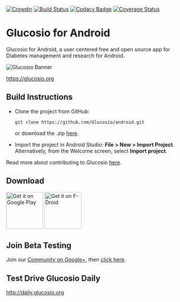 [![Crowdin](https://d322cqt584bo4o.cloudfront.net/HerrDoktorBD/localized.png)](https://crowdin.com/project/HerrDoktorBD)
[![Build Status](https://travis-ci.org/HerrDoktorBD/glucosio-android.svg)](https://travis-ci.org/HerrDoktorBD/glucosio-android)
[![Codacy Badge](https://api.codacy.com/project/badge/Grade/a6f7bcc22a174ac9b36795438c143b6d)](https://www.codacy.com/app/Glucosio/glucosio-android?utm_source=github.com&amp;utm_medium=referral&amp;utm_content=Glucosio/glucosio-android&amp;utm_campaign=Badge_Grade)
[![Coverage Status](https://coveralls.io/repos/github/HerrDoktorBD/glucosio-android/badge.svg?branch=develop)](https://coveralls.io/github/HerrDoktorBD/glucosio-android?branch=develop)

# Glucosio for Android
Glucosio for Android, a user centered free and open source app for Diabetes management and research for Android.

![Glucosio Banner](https://cloud.githubusercontent.com/assets/5623301/14087778/f02be08c-f52b-11e5-9ff3-15bc5670cddb.png)

 https://glucosio.org
 
## Build Instructions
 
- Clone the project from GitHub: 
   ```
   git clone https://github.com/Glucosio/android.git
   ```
   or download the .zip [here](https://github.com/Glucosio/android/archive/master.zip).

- Import the project in Android Studio: **File > New > Import Project**.
  Alternatively, from the Welcome screen, select **Import project**.

Read more about contributing to Glucosio [here](http://www.glucosio.org/contribute/).

## Download

<a href="https://play.google.com/store/apps/details?id=org.glucosio.android&utm_source=global_co&utm_medium=prtnr&utm_content=Mar2515&utm_campaign=PartBadge&pcampaignid=MKT-AC-global-none-all-co-pr-py-PartBadges-Oct1515-1" target="_blank">
<img src="https://play.google.com/intl/en_us/badges/images/generic/en-play-badge.png" alt="Get it on Google Play" height="100"/></a>
<a href="https://f-droid.org/repository/browse/?fdid=org.glucosio.android" target="_blank">
<img src="https://f-droid.org/badge/get-it-on.png" alt="Get it on F-Droid" height="100"/></a>

## Join Beta Testing
Join our [Community on Google+](https://plus.google.com/communities/117048486613219870727), then [click here](https://play.google.com/apps/testing/org.glucosio.android).

## Test Drive Glucosio Daily
http://daily.glucosio.org
